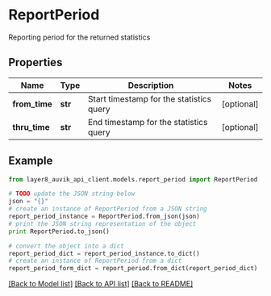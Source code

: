 # ReportPeriod

Reporting period for the returned statistics

## Properties
Name | Type | Description | Notes
------------ | ------------- | ------------- | -------------
**from_time** | **str** | Start timestamp for the statistics query | [optional] 
**thru_time** | **str** | End timestamp for the statistics query | [optional] 

## Example

```python
from layer8_auvik_api_client.models.report_period import ReportPeriod

# TODO update the JSON string below
json = "{}"
# create an instance of ReportPeriod from a JSON string
report_period_instance = ReportPeriod.from_json(json)
# print the JSON string representation of the object
print ReportPeriod.to_json()

# convert the object into a dict
report_period_dict = report_period_instance.to_dict()
# create an instance of ReportPeriod from a dict
report_period_form_dict = report_period.from_dict(report_period_dict)
```
[[Back to Model list]](../README.md#documentation-for-models) [[Back to API list]](../README.md#documentation-for-api-endpoints) [[Back to README]](../README.md)


